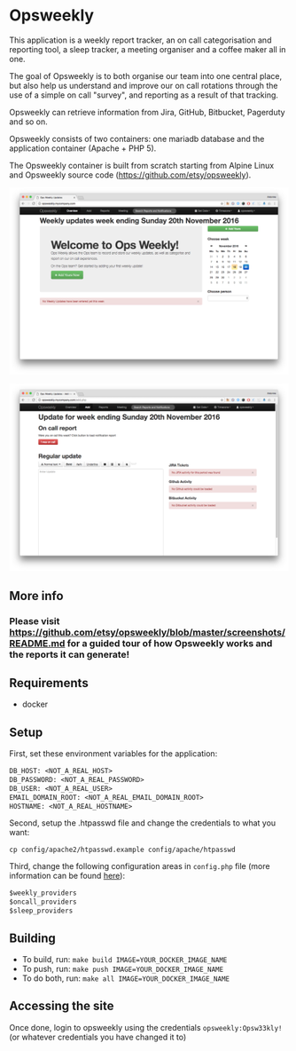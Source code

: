 #   Opsweekly

This application is a weekly report tracker, an on call categorisation and reporting tool, a sleep tracker, a meeting organiser and a coffee maker all in one.

The goal of Opsweekly is to both organise our team into one central place, but also help us understand and improve our on call rotations through the use of a simple on call "survey", and reporting as a result of that tracking.

Opsweekly can retrieve information from Jira, GitHub, Bitbucket, Pagerduty and so on.

Opsweekly consists of two containers: one mariadb database and the application container (Apache + PHP 5).

The Opsweekly container is built from scratch starting from Alpine Linux and Opsweekly source code (https://github.com/etsy/opsweekly).

![homepage](doc/opsweekly-home.png)

![update](doc/opsweekly-update.png)

## More info
### Please visit <https://github.com/etsy/opsweekly/blob/master/screenshots/README.md> for a guided tour of how Opsweekly works and the reports it can generate!

## Requirements
- docker

## Setup
First, set these environment variables for the application:
```
DB_HOST: <NOT_A_REAL_HOST>
DB_PASSWORD: <NOT_A_REAL_PASSWORD>
DB_USER: <NOT_A_REAL_USER>
EMAIL_DOMAIN_ROOT: <NOT_A_REAL_EMAIL_DOMAIN_ROOT>
HOSTNAME: <NOT_A_REAL_HOSTNAME>
```

Second, setup the .htpasswd file and change the credentials to what you want:
```
cp config/apache2/htpasswd.example config/apache/htpasswd
```

Third, change the following configuration areas in `config.php` file (more information can be found [here](https://github.com/etsy/opsweekly)):
```
$weekly_providers
$oncall_providers
$sleep_providers
```

## Building
* To build, run:    `make build IMAGE=YOUR_DOCKER_IMAGE_NAME`
* To push, run:     `make push IMAGE=YOUR_DOCKER_IMAGE_NAME`
* To do both, run:  `make all IMAGE=YOUR_DOCKER_IMAGE_NAME`

## Accessing the site
Once done, login to opsweekly using the credentials `opsweekly:Opsw33kly!` (or whatever credentials you have changed it to)
